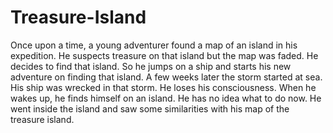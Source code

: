 # Treasure-Island

Once upon a time, a young adventurer found a map of an island in his expedition. He suspects treasure on that island but the map was faded. He decides to find that island. So he jumps on a ship and starts his new adventure on finding that island. A few weeks later the storm started at sea. His ship was wrecked in that storm. He loses his consciousness. When he wakes up, he finds himself on an island. He has no idea what to do now. He went inside the island and saw some similarities with his map of the treasure island.
